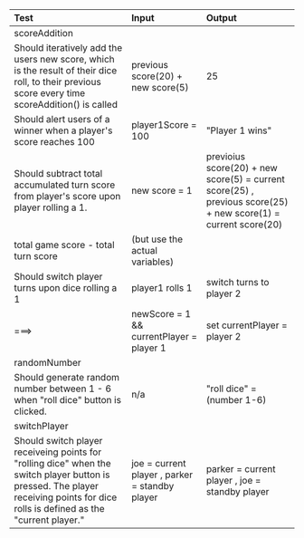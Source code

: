 | Test | Input | Output |
| :--------------------------- | :------------------------| :---------------- | 
| scoreAddition |||
| Should iteratively add the users new score, which is the result of their dice roll, to their previous score every time scoreAddition() is called | previous score(20) + new score(5) | 25 |
| Should alert users of a winner when a player's score reaches 100 | player1Score = 100 | "Player 1 wins" | 
| Should subtract total accumulated turn score from player's score upon player rolling a 1. | new score = 1 | previoius score(20) + new score(5) = current score(25) , previous score(25) + new score(1) = current score(20) | 
| total game score - total turn score | (but use the actual variables)
| Should switch player turns upon dice rolling a 1 | player1 rolls 1 | switch turns to player 2 |
                                         ===> | newScore = 1 && currentPlayer = player 1 | set currentPlayer = player 2 |
| randomNumber |||
| Should generate random number between 1 - 6 when "roll dice" button is clicked.| n/a | "roll dice" = (number 1-6) |
| switchPlayer |||
| Should switch player receiveing points for "rolling dice" when the switch player button is pressed. The player receiving points for dice rolls is defined as the "current player." | joe = current player , parker = standby player | parker = current player , joe = standby player |

